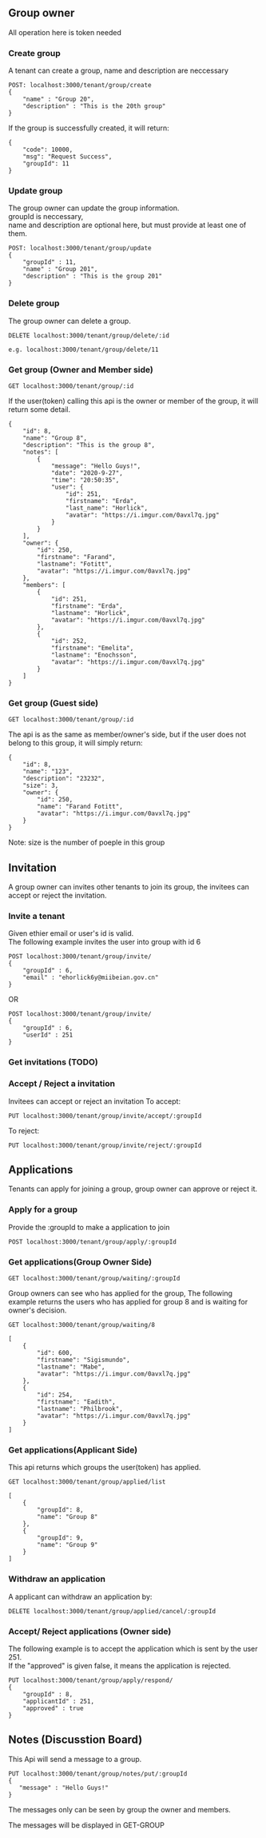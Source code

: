 ## Group owner

All operation here is token needed

### Create group

A tenant can create a group, name and description are neccessary

```
POST: localhost:3000/tenant/group/create
{
    "name" : "Group 20",
    "description" : "This is the 20th group"
}
```

If the group is successfully created, it will return:

```
{
    "code": 10000,
    "msg": "Request Success",
    "groupId": 11
}
```

### Update group

The group owner can update the group information.  
groupId is neccessary,  
name and description are optional here, but must provide at least one of them.

```
POST: localhost:3000/tenant/group/update
{
    "groupId" : 11,
    "name" : "Group 201",
    "description" : "This is the group 201"
}
```

### Delete group

The group owner can delete a group.

```
DELETE localhost:3000/tenant/group/delete/:id

e.g. localhost:3000/tenant/group/delete/11
```

### Get group (Owner and Member side)

```
GET localhost:3000/tenant/group/:id
```

If the user(token) calling this api is the owner or member of the group, it will return some detail.

```
{
    "id": 8,
    "name": "Group 8",
    "description": "This is the group 8",
    "notes": [
        {
            "message": "Hello Guys!",
            "date": "2020-9-27",
            "time": "20:50:35",
            "user": {
                "id": 251,
                "firstname": "Erda",
                "last_name": "Horlick",
                "avatar": "https://i.imgur.com/0avxl7q.jpg"
            }
        }
    ],
    "owner": {
        "id": 250,
        "firstname": "Farand",
        "lastname": "Fotitt",
        "avatar": "https://i.imgur.com/0avxl7q.jpg"
    },
    "members": [
        {
            "id": 251,
            "firstname": "Erda",
            "lastname": "Horlick",
            "avatar": "https://i.imgur.com/0avxl7q.jpg"
        },
        {
            "id": 252,
            "firstname": "Emelita",
            "lastname": "Enochsson",
            "avatar": "https://i.imgur.com/0avxl7q.jpg"
        }
    ]
}
```

### Get group (Guest side)

```
GET localhost:3000/tenant/group/:id
```

The api is as the same as member/owner's side, but if the user does not belong to this group, it will simply return:

```
{
    "id": 8,
    "name": "123",
    "description": "23232",
    "size": 3,
    "owner": {
        "id": 250,
        "name": "Farand Fotitt",
        "avatar": "https://i.imgur.com/0avxl7q.jpg"
    }
}
```

Note: size is the number of poeple in this group

## Invitation

A group owner can invites other tenants to join its group, the invitees can accept or reject the invitation.

### Invite a tenant

Given ethier email or user's id is valid.  
The following example invites the user into group with id 6

```
POST localhost:3000/tenant/group/invite/
{
    "groupId" : 6,
    "email" : "ehorlick6y@miibeian.gov.cn"
}
```

OR

```
POST localhost:3000/tenant/group/invite/
{
    "groupId" : 6,
    "userId" : 251
}
```

### Get invitations (TODO)

### Accept / Reject a invitation

Invitees can accept or reject an invitation
To accept:

```
PUT localhost:3000/tenant/group/invite/accept/:groupId
```

To reject:

```
PUT localhost:3000/tenant/group/invite/reject/:groupId
```

## Applications

Tenants can apply for joining a group, group owner can approve or reject it.

### Apply for a group

Provide the :groupId to make a application to join

```
POST localhost:3000/tenant/group/apply/:groupId
```

### Get applications(Group Owner Side)

```
GET localhost:3000/tenant/group/waiting/:groupId
```

Group owners can see who has applied for the group,
The following example returns the users who has applied for group 8 and is waiting for owner's decision.

```
GET localhost:3000/tenant/group/waiting/8

[
    {
        "id": 600,
        "firstname": "Sigismundo",
        "lastname": "Mabe",
        "avatar": "https://i.imgur.com/0avxl7q.jpg"
    },
    {
        "id": 254,
        "firstname": "Eadith",
        "lastname": "Philbrook",
        "avatar": "https://i.imgur.com/0avxl7q.jpg"
    }
]

```

### Get applications(Applicant Side)

This api returns which groups the user(token) has applied.

```
GET localhost:3000/tenant/group/applied/list
```

```
[
    {
        "groupId": 8,
        "name": "Group 8"
    },
    {
        "groupId": 9,
        "name": "Group 9"
    }
]
```

### Withdraw an application

A applicant can withdraw an application by:

```
DELETE localhost:3000/tenant/group/applied/cancel/:groupId
```

### Accept/ Reject applications (Owner side)

The following example is to accept the application which is sent by the user 251.  
If the "approved" is given false, it means the application is rejected.

```
PUT localhost:3000/tenant/group/apply/respond/
{
    "groupId" : 8,
    "applicantId" : 251,
    "approved" : true
}

```

## Notes (Discusstion Board)
This Api will send a message to a group.  
```
PUT localhost:3000/tenant/group/notes/put/:groupId
{
   "message" : "Hello Guys!"
}
```
The messages only can be seen by group the owner and members.  

The messages will be displayed in GET-GROUP

